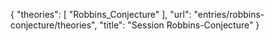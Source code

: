 {
    "theories": [
        "Robbins_Conjecture"
    ],
    "url": "entries/robbins-conjecture/theories",
    "title": "Session Robbins-Conjecture"
}